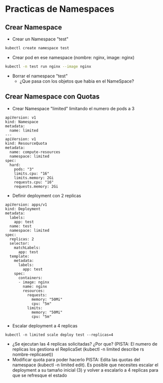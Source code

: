 # Practicas de Namespaces

## Crear Namespace

  * Crear un Namespace "test"

```bash
kubectl create namespace test
```

  * Crear pod en ese namespace (nombre: nginx, image: nginx)

```bash
kubectl -n test run nginx --image nginx
```

  * Borrar el namespace "test"
    * ¿Que pasa con los objetos que habia en el NameSpace?

## Crear Namespace con Quotas

  * Crear Namespace "limited" limitando el numero de pods a 3

```
apiVersion: v1
kind: Namespace
metadata:
  name: limited
---
apiVersion: v1
kind: ResourceQuota
metadata:
  name: compute-resources
  namespace: limited
spec:
  hard:
    pods: "3"
    limits.cpu: "16"
    limits.memory: 2Gi
    requests.cpu: "16"
    requests.memory: 2Gi
```

  * Definir deployment con 2 replicas

```
apiVersion: apps/v1
kind: Deployment
metadata:
  labels:
    app: test
  name: test
  namespace: limited
spec:
  replicas: 2
  selector:
    matchLabels:
      app: test
  template:
    metadata:
      labels:
        app: test
    spec:
      containers:
      - image: nginx
        name: nginx
        resources:
          requests:
            memory: "50Mi"
            cpu: "5m"
          limits:
            memory: "50Mi"
            cpu: "5m"
```

  * Escalar deployment a 4 replicas

```
kubectl -n limited scale deploy test --replicas=4
```

  * ¿Se ejecutan las 4 replicas solicitadas? ¿Por que? (PISTA: El numero de replicas los gestiona el ReplicaSet (kubectl -n limited describe rs nombre-replicaset))
  * Modificar quota para poder hacerlo PISTA: Edita las quotas del namespace (kubectl -n limited edit). Es posible que necesites escalar el deployment a su tamaño inicial (3) y volver a escalarlo a 4 replicas para que se refresque el estado

